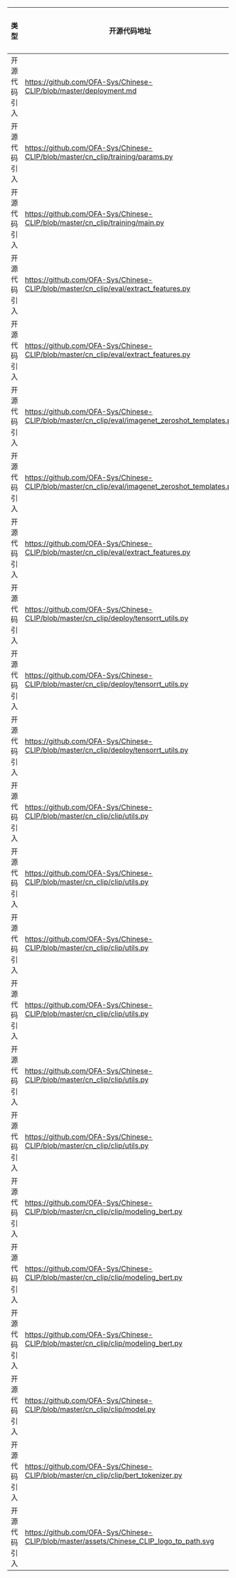 | 类型 | 开源代码地址 | 文件名 | 公网IP地址/公网URL地址/域名/邮箱地址 | 用途说明 |
| ---- | ------------ | ------ | ------------------------------------ | -------- |
| 开源代码引入 | https://github.com/OFA-Sys/Chinese-CLIP/blob/master/deployment.md|Chinese-CLIP_for_PyTorch/setup.py	| https://github.com/OFA-Sys/Chinese-CL | 源码实现 |
| 开源代码引入 | https://github.com/OFA-Sys/Chinese-CLIP/blob/master/cn_clip/training/params.py|Chinese-CLIP_for_PyTorch/cn_clip/training/params.py	| https://arxiv.org/pdf/2103.00020.p | 模型相关说明 |
| 开源代码引入 | https://github.com/OFA-Sys/Chinese-CLIP/blob/master/cn_clip/training/main.py|Chinese-CLIP_for_PyTorch/cn_clip/training/main.py	| https://github.com/openai/CLIP/issues/ | 模型相关说明 |
| 开源代码引入 | https://github.com/OFA-Sys/Chinese-CLIP/blob/master/cn_clip/eval/extract_features.py|Chinese-CLIP_for_PyTorch/cn_clip/training/main.py	| https://discuss.pytorch.org/t/valueerror-attemting-to-unscale-fp16-gradients/813 | 模型相关说明 |
| 开源代码引入 | https://github.com/OFA-Sys/Chinese-CLIP/blob/master/cn_clip/eval/extract_features.py|Chinese-CLIP_for_PyTorch/cn_clip/eval/zeroshot_evaluation.py	| https://discuss.pytorch.org/t/valueerror-attemting-to-unscale-fp16-gradients/813 | 模型相关说明 |
| 开源代码引入 | https://github.com/OFA-Sys/Chinese-CLIP/blob/master/cn_clip/eval/imagenet_zeroshot_templates.py|Chinese-CLIP_for_PyTorch/cn_clip/eval/imagenet_zeroshot_templates.py	| https://github.com/mlfoundations/open_clip/blob/main/src/training/imagenet_zeroshot_data. | 源码实现 |
| 开源代码引入 | https://github.com/OFA-Sys/Chinese-CLIP/blob/master/cn_clip/eval/imagenet_zeroshot_templates.py|Chinese-CLIP_for_PyTorch/cn_clip/eval/imagenet_zeroshot_templates.py	| https://gitee.com/mindspore/models/tree/master/research/mm/wuko | 模型相关说明 |
| 开源代码引入 | https://github.com/OFA-Sys/Chinese-CLIP/blob/master/cn_clip/eval/extract_features.py|Chinese-CLIP_for_PyTorch/cn_clip/eval/extract_features.py	| https://discuss.pytorch.org/t/valueerror-attemting-to-unscale-fp16-gradients/813 | 模型相关说明 |
| 开源代码引入 | https://github.com/OFA-Sys/Chinese-CLIP/blob/master/cn_clip/deploy/tensorrt_utils.py|Chinese-CLIP_for_PyTorch/cn_clip/deploy/tensorrt_utils.py	| https://github.com/NVIDIA/TensorRT/issues/11 | 模型相关说明 |
| 开源代码引入 | https://github.com/OFA-Sys/Chinese-CLIP/blob/master/cn_clip/deploy/tensorrt_utils.py|Chinese-CLIP_for_PyTorch/cn_clip/deploy/tensorrt_utils.py	| https://github.com/onnx/onnx-tensorrt/issues/8 | 模型相关说明 |
| 开源代码引入 | https://github.com/OFA-Sys/Chinese-CLIP/blob/master/cn_clip/deploy/tensorrt_utils.py|Chinese-CLIP_for_PyTorch/cn_clip/deploy/tensorrt_utils.py	| https://docs.nvidia.com/deeplearning/tensorrt/developer-guide/index.html#opt_profiles_bindin | 模型相关说明 |
| 开源代码引入 | https://github.com/OFA-Sys/Chinese-CLIP/blob/master/cn_clip/clip/utils.py|Chinese-CLIP_for_PyTorch/cn_clip/clip/utils.py	| https://github.com/openai/CL | 源码实现 |
| 开源代码引入 | https://github.com/OFA-Sys/Chinese-CLIP/blob/master/cn_clip/clip/utils.py|Chinese-CLIP_for_PyTorch/cn_clip/clip/utils.py	| https://clip-cn-beijing.oss-cn-beijing.aliyuncs.com/checkpoints/clip_cn_vit-b-16. | 模型相关说明 |
| 开源代码引入 | https://github.com/OFA-Sys/Chinese-CLIP/blob/master/cn_clip/clip/utils.py|Chinese-CLIP_for_PyTorch/cn_clip/clip/utils.py	| https://clip-cn-beijing.oss-cn-beijing.aliyuncs.com/checkpoints/clip_cn_vit-l-14. | 模型相关说明 |
| 开源代码引入 | https://github.com/OFA-Sys/Chinese-CLIP/blob/master/cn_clip/clip/utils.py|Chinese-CLIP_for_PyTorch/cn_clip/clip/utils.py	| https://clip-cn-beijing.oss-cn-beijing.aliyuncs.com/checkpoints/clip_cn_vit-l-14-336. | 模型相关说明 |
| 开源代码引入 | https://github.com/OFA-Sys/Chinese-CLIP/blob/master/cn_clip/clip/utils.py|Chinese-CLIP_for_PyTorch/cn_clip/clip/utils.py	| https://clip-cn-beijing.oss-cn-beijing.aliyuncs.com/checkpoints/clip_cn_vit-h-14. | 模型相关说明 |
| 开源代码引入 | https://github.com/OFA-Sys/Chinese-CLIP/blob/master/cn_clip/clip/utils.py|Chinese-CLIP_for_PyTorch/cn_clip/clip/utils.py	| https://clip-cn-beijing.oss-cn-beijing.aliyuncs.com/checkpoints/clip_cn_rn50. | 模型相关说明 |
| 开源代码引入 | https://github.com/OFA-Sys/Chinese-CLIP/blob/master/cn_clip/clip/modeling_bert.py|Chinese-CLIP_for_PyTorch/cn_clip/clip/modeling_bert.py	| https://arxiv.org/abs/1606.084 | 模型相关说明 |
| 开源代码引入 | https://github.com/OFA-Sys/Chinese-CLIP/blob/master/cn_clip/clip/modeling_bert.py|Chinese-CLIP_for_PyTorch/cn_clip/clip/modeling_bert.py	| https://arxiv.org/abs/1606.084 | 模型相关说明 |
| 开源代码引入 | https://github.com/OFA-Sys/Chinese-CLIP/blob/master/cn_clip/clip/modeling_bert.py|Chinese-CLIP_for_PyTorch/cn_clip/clip/modeling_bert.py	| https://github.com/pytorch/pytorch/pull/56 | 源码实现 |
| 开源代码引入 | https://github.com/OFA-Sys/Chinese-CLIP/blob/master/cn_clip/clip/model.py|Chinese-CLIP_for_PyTorch/cn_clip/clip/model.py	| https://github.com/HazyResearch/flash-attention/issues/ | 模型相关说明 |
| 开源代码引入 | https://github.com/OFA-Sys/Chinese-CLIP/blob/master/cn_clip/clip/bert_tokenizer.py|Chinese-CLIP_for_PyTorch/cn_clip/clip/bert_tokenizer.py	| https://en.wikipedia.org/wiki/CJK_Unified_Ideograph | 模型相关说明 |
| 开源代码引入 | https://github.com/OFA-Sys/Chinese-CLIP/blob/master/assets/Chinese_CLIP_logo_tp_path.svg|Chinese-CLIP_for_PyTorch/assets/Chinese_CLIP_logo_tp_path.svg	| http://www.w3.org/2000/s | 模型相关说明 |